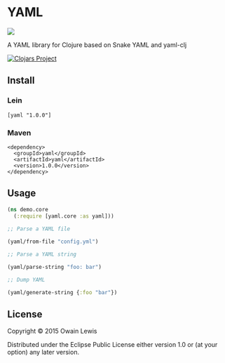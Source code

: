 # YAML

![](https://travis-ci.org/owainlewis/yaml.svg?branch=master)

A YAML library for Clojure based on Snake YAML and yaml-clj

[![Clojars Project](http://clojars.org/yaml/latest-version.svg)](http://clojars.org/yaml)

## Install

### Lein

```[yaml "1.0.0"]```

### Maven

```
<dependency>
  <groupId>yaml</groupId>
  <artifactId>yaml</artifactId>
  <version>1.0.0</version>
</dependency>
```

## Usage

```clojure
(ns demo.core
  (:require [yaml.core :as yaml]))
  
;; Parse a YAML file

(yaml/from-file "config.yml")

;; Parse a YAML string

(yaml/parse-string "foo: bar")

;; Dump YAML

(yaml/generate-string {:foo "bar"})

```

## License

Copyright © 2015 Owain Lewis

Distributed under the Eclipse Public License either version 1.0 or (at
your option) any later version.
